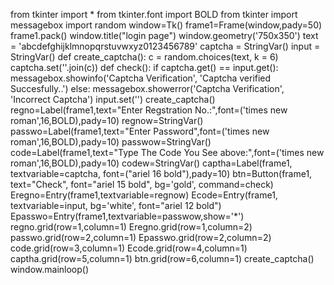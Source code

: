 from tkinter import * 
from tkinter.font import BOLD
from tkinter import messagebox
import random
window=Tk() 
frame1=Frame(window,pady=50) 
frame1.pack() 
window.title("login page") 
window.geometry('750x350') 
text = 'abcdefghijklmnopqrstuvwxyz0123456789'
captcha = StringVar() 
input = StringVar() 
def create_captcha(): 
 c = random.choices(text, k = 6) 
 captcha.set(''.join(c)) 
def check(): 
 if captcha.get() == input.get(): 
 messagebox.showinfo('Captcha Verification', 'Captcha verified 
Succesfully..') 
 else: 
 messagebox.showerror('Captcha Verification', 'Incorrect Captcha') 
 input.set('') 
 create_captcha() 
regno=Label(frame1,text="Enter Regstration No.:",font=('times new 
roman',16,BOLD),pady=10) 
regnow=StringVar() 
passwo=Label(frame1,text="Enter Password",font=('times new 
roman',16,BOLD),pady=10) 
passwow=StringVar() 
code=Label(frame1,text="Type The Code You See above:",font=('times new 
roman',16,BOLD),pady=10) 
codew=StringVar() 
captha=Label(frame1, textvariable=captcha, font=("ariel 16 bold"),pady=10) 
btn=Button(frame1, text="Check", font="ariel 15 bold", bg='gold', 
command=check) 
Eregno=Entry(frame1,textvariable=regnow) 
Ecode=Entry(frame1, textvariable=input, bg='white', font="ariel 12 bold") 
Epasswo=Entry(frame1,textvariable=passwow,show='*') 
regno.grid(row=1,column=1) 
Eregno.grid(row=1,column=2) 
passwo.grid(row=2,column=1) 
Epasswo.grid(row=2,column=2) 
code.grid(row=3,column=1) 
Ecode.grid(row=4,column=1) 
captha.grid(row=5,column=1) 
btn.grid(row=6,column=1) 
create_captcha() 
window.mainloop()
